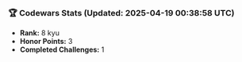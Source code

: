 ### 🏆 Codewars Stats (Updated: 2025-04-19 00:38:58 UTC)

- **Rank:** 8 kyu
- **Honor Points:** 3
- **Completed Challenges:** 1
